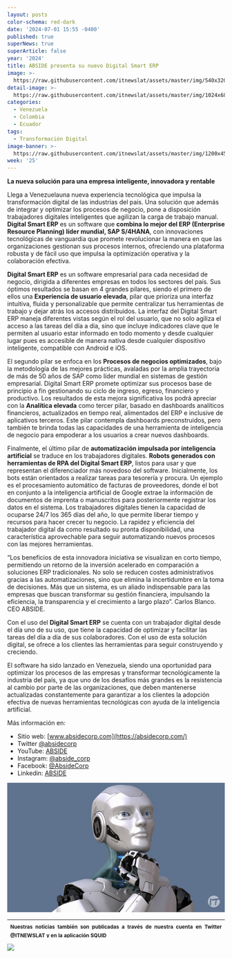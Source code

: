 ```yaml
---
layout: posts
color-schema: red-dark
date: '2024-07-01 15:55 -0400'
published: true
superNews: true
superArticle: false
year: '2024'
title: ABSIDE presenta su nuevo Digital Smart ERP
image: >-
  https://raw.githubusercontent.com/itnewslat/assets/master/img/540x320/SmartERP-p.jpg
detail-image: >-
  https://raw.githubusercontent.com/itnewslat/assets/master/img/1024x680/SmartERP-g.jpg
categories:
  - Venezuela
  - Colombia
  - Ecuador
tags:
  - Transformación Digital
image-banner: >-
  https://raw.githubusercontent.com/itnewslat/assets/master/img/1200x450/SmartERP-l.jpg
week: '25'
---
```

**La nueva solución para una empresa inteligente, innovadora y rentable**

Llega a Venezuelauna nueva experiencia tecnológica que impulsa la transformación digital de las industrias del país. Una solución que además de integrar y optimizar los procesos de negocio, pone a disposición trabajadores digitales inteligentes que agilizan la carga de trabajo manual. **Digital Smart ERP** es un software que **combina lo mejor del ERP (Enterprise Resource Planning) líder mundial, SAP S/4HANA**, con innovaciones tecnológicas de vanguardia que promete revolucionar la manera en que las organizaciones gestionan sus procesos internos, ofreciendo una plataforma robusta y de fácil uso que impulsa la optimización operativa y la colaboración efectiva.

**Digital Smart ERP** es un software empresarial para cada necesidad de negocio, dirigida a diferentes empresas en todos los sectores del país. Sus óptimos resultados se basan en 4 grandes pilares, siendo el primero de ellos una **Experiencia de usuario elevada**, pilar que prioriza una interfaz intuitiva, fluida y personalizable que permite centralizar tus herramientas de trabajo y dejar atrás los accesos distribuidos. La interfaz del Digital Smart ERP maneja diferentes vistas según el rol del usuario, que no solo agiliza el acceso a las tareas del día a día, sino que incluye indicadores clave que le permiten al usuario estar informado en todo momento y desde cualquier lugar pues es accesible de manera nativa desde cualquier dispositivo inteligente, compatible con Android e iOS.

El segundo pilar se enfoca en los **Procesos de negocios optimizados**, bajo la metodología de las mejores prácticas, avaladas por la amplia trayectoria de más de 50 años de SAP como líder mundial en sistemas de gestión empresarial. Digital Smart ERP promete optimizar sus procesos base de principio a fin gestionando su ciclo de ingreso, egreso, financiero y productivo. Los resultados de esta mejora significativa los podrá apreciar con la **Analítica elevada** como tercer pilar, basado en dashboards analíticos financieros, actualizados en tiempo real, alimentados del ERP e inclusive de aplicativos terceros. Este pilar contempla dashboards preconstruidos, pero también te brinda todas las capacidades de una herramienta de inteligencia de negocio para empoderar a los usuarios a crear nuevos dashboards.

Finalmente, el último pilar de **automatización impulsada por inteligencia artificial** se traduce en los trabajadores digitales. **Robots generados con herramientas de RPA del Digital Smart ERP**, listos para usar y que representan el diferenciador más novedoso del software. Inicialmente, los bots están orientados a realizar tareas para tesorería y procura. Un ejemplo es el procesamiento automático de facturas de proveedores, donde el bot en conjunto a la inteligencia artificial de Google extrae la información de documentos de imprenta o manuscritos para posteriormente registrar los datos en el sistema. Los trabajadores digitales tienen la capacidad de ocuparse 24/7 los 365 días del año, lo que permite liberar tiempo y recursos para hacer crecer tu negocio. La rapidez y eficiencia del trabajador digital da como resultado su pronta disponibilidad, una característica aprovechable para seguir automatizando nuevos procesos con las mejores herramientas.

“Los beneficios de esta innovadora iniciativa se visualizan en corto tiempo, permitiendo un retorno de la inversión acelerado en comparación a soluciones ERP tradicionales. No solo se reducen costes administrativos gracias a las automatizaciones, sino que elimina la incertidumbre en la toma de decisiones. Más que un sistema, es un aliado indispensable para las empresas que buscan transformar su gestión financiera, impulsando la eficiencia, la transparencia y el crecimiento a largo plazo”. Carlos Blanco. CEO ABSIDE.

Con el uso del **Digital Smart ERP** se cuenta con un trabajador digital desde el día uno de su uso, que tiene la capacidad de optimizar y facilitar las tareas del día a día de sus colaboradores. Con el uso de esta solución digital, se ofrece a los clientes las herramientas para seguir construyendo y creciendo.

El software ha sido lanzado en Venezuela, siendo una oportunidad para optimizar los procesos de las empresas y transformar tecnológicamente la industria del país, ya que uno de los desafíos más grandes es la resistencia al cambio por parte de las organizaciones, que deben mantenerse actualizadas constantemente para garantizar a los clientes la adopción efectiva de nuevas herramientas tecnológicas con ayuda de la inteligencia artificial.

Más información en: 
- Sitio web: [www.absidecorp.com](https://absidecorp.com/) 
- Twitter [@absidecorp](https://twitter.com/absidecorp) 
- YouTube: [ABSIDE](https://www.youtube.com/channel/UCbWqhlxlMXwjdajMh9AP8bQ) 
- Instagram: [@abside_corp](https://www.instagram.com/abside_corp/) 
- Facebook: [@AbsideCorp](https://www.facebook.com/AbsideCorp/) 
- Linkedin: [ABSIDE](https://www.linkedin.com/company/abside/posts/?feedView=all)


![](https://raw.githubusercontent.com/itnewslat/assets/master/img/540x320/SmartERP-p.jpg)
<table style="height: 42px;" width="569">
<tbody>
<tr>
<td style="text-align: justify;"><sub><strong>Nuestras noticias también son publicadas a través de nuestra cuenta en Twitter <a href="https://twitter.com/itnewslat?lang=es">@ITNEWSLAT</a> y en la aplicación <a href="https://squidapp.co/en/">SQUID</a></strong></sub></td>
</tr>
</tbody>
</table>

<img src="https://tracker.metricool.com/c3po.jpg?hash=56f88a41e39ab42c063cc51676587a04"/>
